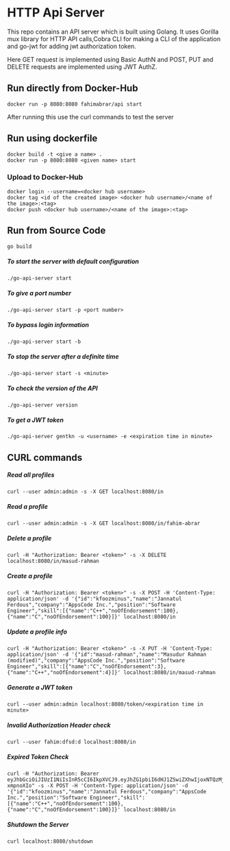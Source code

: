 # HTTP Api Server
This repo contains an API server which is built using Golang. It uses Gorilla mux library for HTTP API calls,Cobra CLI for making a CLI of the application and go-jwt for adding jwt authorization token.

Here GET request is implemented using Basic AuthN and POST, PUT and DELETE requests are implemented using JWT AuthZ. 

## Run directly from Docker-Hub
```
docker run -p 8080:8080 fahimabrar/api start
```
After running this use the curl commands to test the server

## Run using dockerfile
```
docker build -t <give a name> .
docker run -p 8080:8080 <given name> start
```

### Upload to Docker-Hub
```
docker login --username=<docker hub username>
docker tag <id of the created image> <docker hub username>/<name of the image>:<tag>
docker push <docker hub username>/<name of the image>:<tag>
```

## Run from Source Code
```
go build
```

##### To start the server with default configuration

```
./go-api-server start
```
##### To give a port number
```
./go-api-server start -p <port number>
```
##### To bypass login information
```
./go-api-server start -b
```
##### To stop the server after a definite time
``` 
./go-api-server start -s <minute>
```
##### To check the version of the API
```
./go-api-server version
```
##### To get a JWT token
```
./go-api-server gentkn -u <username> -e <expiration time in minute>
```

## CURL commands

##### Read all profiles
```
curl --user admin:admin -s -X GET localhost:8080/in
```
##### Read a profile
```
curl --user admin:admin -s -X GET localhost:8080/in/fahim-abrar
```
##### Delete a profile
```
curl -H "Authorization: Bearer <token>" -s -X DELETE localhost:8080/in/masud-rahman
```
##### Create a profile
```
curl -H "Authorization: Bearer <token>" -s -X POST -H 'Content-Type: application/json' -d '{"id":"kfoozminus","name":"Jannatul Ferdous","company":"AppsCode Inc.","position":"Software Engineer","skill":[{"name":"C++","noOfEndorsement":100},{"name":"C","noOfEndorsement":100}]}' localhost:8080/in
```
##### Update a profile info
```
curl -H "Authorization: Bearer <token>" -s -X PUT -H 'Content-Type: application/json' -d '{"id":"masud-rahman","name":"Masudur Rahman (modified)","company":"AppsCode Inc.","position":"Software Engineer","skill":[{"name":"C","noOfEndorsement":3},{"name":"C++","noOfEndorsement":4}]}' localhost:8080/in/masud-rahman
```
##### Generate a JWT token
```
curl --user admin:admin localhost:8080/token/<expiration time in minute>
```
##### Invalid Authorization Header check
```
curl --user fahim:dfsd:d localhost:8080/in
```
##### Expired Token Check
```
curl -H "Authorization: Bearer eyJhbGciOiJIUzI1NiIsInR5cCI6IkpXVCJ9.eyJhZG1pbiI6dHJ1ZSwiZXhwIjoxNTQzMjU5OTQ2LCJ1c2VyIjoiZmFoaW0ifQ.qRTYLq4en4MMRZdNs3XjhOAOHSrkt_UqZM-xmpnoXIo" -s -X POST -H 'Content-Type: application/json' -d '{"id":"kfoozminus","name":"Jannatul Ferdous","company":"AppsCode Inc.","position":"Software Engineer","skill":[{"name":"C++","noOfEndorsement":100},{"name":"C","noOfEndorsement":100}]}' localhost:8080/in
```
##### Shutdown the Server
``` 
curl localhost:8080/shutdown
```